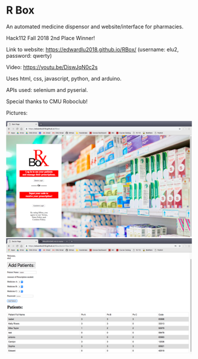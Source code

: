 # R Box
An automated medicine dispensor and website/interface for pharmacies.

Hack112 Fall 2018 2nd Place Winner!

Link to website:
https://edwardlu2018.github.io/RBox/
(username: elu2, password: qwerty)

Video:
https://youtu.be/DiswJqN0c2s 

Uses html, css, javascript, python, and arduino.

APIs used: selenium and pyserial.

Special thanks to CMU Roboclub!

Pictures:

![alt text](https://github.com/EdwardLu2018/RBox/blob/master/frontPage.png)
![alt text](https://github.com/EdwardLu2018/RBox/blob/master/tablePage.png)
